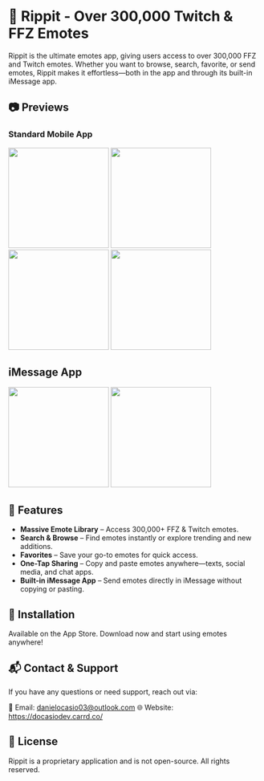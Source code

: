 # 🐸 Rippit - Over 300,000 Twitch & FFZ Emotes
Rippit is the ultimate emotes app, giving users access to over 300,000 FFZ and Twitch emotes. Whether you want to browse, search, favorite, or send emotes, Rippit makes it effortless—both in the app and through its built-in iMessage app.

## 📷 Previews  
### Standard Mobile App 
<img src="https://github.com/user-attachments/assets/bd228946-e568-401f-b3a0-45886fb48b7b" width="200">
<img src="https://github.com/user-attachments/assets/4fa8fd59-9ece-44e1-b153-a992c2c8649d" width="200">
<img src="https://github.com/user-attachments/assets/7cc42477-6e32-4d8e-a0bd-7a1948d05004" width="200">
<img src="https://github.com/user-attachments/assets/93d75fbc-da14-4f0b-b27e-93e7e90b5397" width="200">

## iMessage App
<img src="https://github.com/user-attachments/assets/56227ad4-720b-4049-aaab-fa4369274f23" width="200">
<img src="https://github.com/user-attachments/assets/81b88819-7cbf-4b11-8963-364696adfc65" width="200">


## 📌 Features
- **Massive Emote Library** – Access 300,000+ FFZ & Twitch emotes.
- **Search & Browse** – Find emotes instantly or explore trending and new additions.
- **Favorites** – Save your go-to emotes for quick access.
- **One-Tap Sharing** – Copy and paste emotes anywhere—texts, social media, and chat apps.
- **Built-in iMessage App** – Send emotes directly in iMessage without copying or pasting.

## 📲 Installation
Available on the App Store. Download now and start using emotes anywhere!

## 📬 Contact & Support
If you have any questions or need support, reach out via:

📧 Email: danielocasio03@outlook.com
🌐 Website: https://docasiodev.carrd.co/

## 📜 License
Rippit is a proprietary application and is not open-source. All rights reserved.
